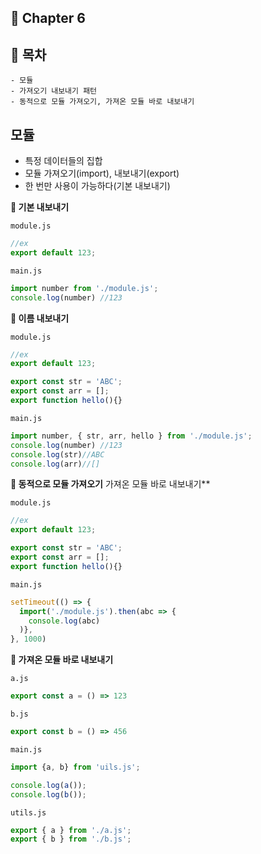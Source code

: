 ## 📕 Chapter 6

## **🚀 목차**
```
- 모듈
- 가져오기 내보내기 패턴 
- 동적으로 모듈 가져오기, 가져온 모듈 바로 내보내기
```

## 모듈
- 특정 데이터들의 집합
- 모듈 가져오기(import), 내보내기(export)
- 한 번만 사용이 가능하다(기본 내보내기)

**📍 기본 내보내기**

`module.js`
```js
//ex
export default 123;
```
`main.js`
```js
import number from './module.js';
console.log(number) //123
```
**📍 이름 내보내기**

`module.js`
```js
//ex
export default 123;

export const str = 'ABC';
export const arr = [];
export function hello(){}
```
`main.js`
```js
import number, { str, arr, hello } from './module.js';
console.log(number) //123
console.log(str)//ABC
console.log(arr)//[]
```

**📍 동적으로 모듈 가져오기** 가져온 모듈 바로 내보내기**

`module.js`
```js
//ex
export default 123;

export const str = 'ABC';
export const arr = [];
export function hello(){}
```
`main.js`
```js
setTimeout(() => {
  import('./module.js').then(abc => {
    console.log(abc)
  )},
}, 1000)
```

**📍 가져온 모듈 바로 내보내기**

`a.js`

```js
export const a = () => 123
```
`b.js`

```js
export const b = () => 456
```
`main.js`
```js
import {a, b} from 'uils.js';

console.log(a());
console.log(b());
```

`utils.js`

```js
export { a } from './a.js';
export { b } from './b.js';
```
